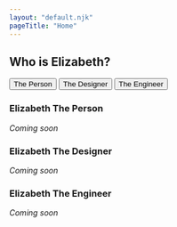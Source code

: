 ```yaml
---
layout: "default.njk"
pageTitle: "Home"
---
```


<section class="about">
	<h2>Who is Elizabeth?</h2>
	<div class="tab-control">
		<nav class="tab-set">
			<button class="tab active" onclick="switchTabs(this,'tc-person')">The Person</button>
			<button class="tab" onclick="switchTabs(this,'tc-designer')">The Designer</button>
			<button class="tab" onclick="switchTabs(this,'tc-engineer')">The Engineer</button>
		</nav>
		<section class="tab-content person active" id="tc-person">
			<h3>Elizabeth The Person</h3>
			<p><em>Coming soon</em></p>
		</section>
		<section class="tab-content designer" id="tc-designer">
			<h3>Elizabeth The Designer</h3>
			<p><em>Coming soon</em></p>
		</section>
		<section class="tab-content engineer" id="tc-engineer">
			<h3>Elizabeth The Engineer</h3>
			<p><em>Coming soon</em></p>
		</section>
	</div>
</section>